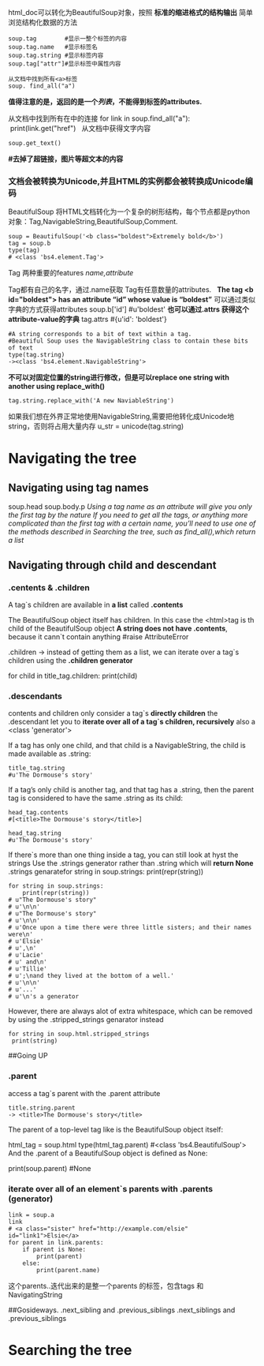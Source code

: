 html_doc可以转化为BeautifulSoup对象，按照 **标准的缩进格式的结构输出**
简单浏览结构化数据的方法
```
soup.tag        #显示一整个标签的内容
soup.tag.name   #显示标签名
soup.tag.string #显示标签内容
soup.tag["attr"]#显示标签中属性内容

从文档中找到所有<a>标签
soup. find_all("a")
```
**值得注意的是，返回的是一个*列表*，不能得到标签的attributes.**

从文档中找到所有在<a>中的连接
for link in soup.find_all("a"):
  print(link.get("href")
  
从文档中获得文字内容
```
soup.get_text()
```
**#去掉了超链接，图片等超文本的内容**

### **文档会被转换为Unicode,并且HTML的实例都会被转换成Unicode编码**
BeautifulSoup 将HTML文档转化为一个复杂的树形结构，每个节点都是python对象：Tag,NavigableString,BeautifulSoup,Comment.

```
soup = BeautifulSoup('<b class="boldest">Extremely bold</b>')
tag = soup.b
type(tag)
# <class 'bs4.element.Tag'>
```
Tag 两种重要的features *name,attribute*

Tag都有自己的名字，通过.name获取
Tag有任意数量的attributes.  
**The tag \<b id="boldest"> has an attribute “id” whose value is “boldest”**
可以通过类似字典的方式获得attributes
soup.b['id']
#u'boldest'
**也可以通过.attrs 获得这个attribute-value的字典**
tag.attrs
#{u'id': 'boldest'}

```
#A string corresponds to a bit of text within a tag. 
#Beautiful Soup uses the NavigableString class to contain these bits of text
type(tag.string)
-><class 'bs4.element.NavigableString'>
```
**不可以对固定位置的string进行修改，但是可以replace one string with another using replace_with()**
```
tag.string.replace_with('A new NaviableString')
```
如果我们想在外界正常地使用NavigableString,需要把他转化成Unicode地string，否则将占用大量内存
u_str = unicode(tag.string)

# Navigating the tree

## Navigating using tag names
soup.head
soup.body.p
*Using a tag name as an attribute will give you only the first tag by the nature
If you need to get all the <a> tags, or anything more complicated than the first tag with a certain name, you’ll need to use one of the methods described in Searching the tree, such as find_all(),which return a list*

## Navigating through child and descendant
### .centents & .children
A tag\`s children are available in **a list** called **.contents**

The BeautifulSoup object itself has children. In this case the \<html>tag is th child of the BeautifulSoup object
**A string does not have .contents**, because it cann`t contain anything #raise AttributeError

.children -> instead of getting them as a list, we can iterate over a tag\`s children using the **.children generator**

for child in title_tag.children:
 print(child)
### .descendants
contents and children only consider a tag\`s **directly children**
the .descendant let you to **iterate over all of a tag\`s children, recursively**
also a <class 'generator'>

If a tag has only one child, and that child is a NavigableString, the child is made available as .string:
```
title_tag.string
#u'The Dormouse's story'
```
If a tag’s only child is another tag, and that tag has a .string, then the parent tag is considered to have the same .string as its child:
```
head_tag.contents
#[<title>The Dormouse's story</title>]

head_tag.string
#u'The Dormouse's story'
```

If there\`s more than one thing inside a tag, you can still look at hyst the strings
Use the .strings generator rather than .string which will **return None**
.strings genaratefor string in soup.strings:
    print(repr(string))
```
for string in soup.strings:
    print(repr(string))
# u"The Dormouse's story"
# u'\n\n'
# u"The Dormouse's story"
# u'\n\n'
# u'Once upon a time there were three little sisters; and their names were\n'
# u'Elsie'
# u',\n'
# u'Lacie'
# u' and\n'
# u'Tillie'
# u';\nand they lived at the bottom of a well.'
# u'\n\n'
# u'...'
# u'\n's a generator
``` 
However, there are always alot of extra whitespace, which can be removed by using the .stripped_strings genarator instead
``` 
for string in soup.html.stripped_strings
 print(string)
``` 
##Going UP
### .parent
access a tag\`s parent with the .parent attribute
```
title.string.parent
-> <title>The Dormouse's story</title>
```
The parent of a top-level tag like <html> is the BeautifulSoup object itself:

html_tag = soup.html
type(html_tag.parent)
#<class 'bs4.BeautifulSoup'>
And the .parent of a BeautifulSoup object is defined as None:

print(soup.parent)
#None

### iterate over all of an element\`s parents with .parents (generator)
```
link = soup.a
link
# <a class="sister" href="http://example.com/elsie" id="link1">Elsie</a>
for parent in link.parents:
    if parent is None:
        print(parent)
    else:
        print(parent.name)
```
这个parents..迭代出来的是整一个parents 的标签，包含tags 和NavigatingString

##Gosideways.
.next_sibling and .previous_siblings
.next_siblings and .previous_siblings

# Searching the tree





